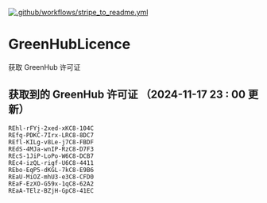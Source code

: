 [![.github/workflows/stripe_to_readme.yml](https://github.com/zjx-kimi/GreenHubLicence/actions/workflows/stripe_to_readme.yml/badge.svg)](https://github.com/zjx-kimi/GreenHubLicence/actions/workflows/stripe_to_readme.yml)
# GreenHubLicence
获取 GreenHub 许可证
## 获取到的 GreenHub 许可证 （2024-11-17 23 : 00 更新）
```
REhl-rFYj-2xed-xKC8-104C
REfq-PDKC-7Irx-LRC8-8DC7
REfl-KILg-v8Le-j7C8-FBDF
REdS-4MJa-wnIP-RzC8-D7F3
REcS-1JiP-LoPo-W6C8-DCB7
REc4-izQL-rigf-U6C8-4411
REbo-EqP5-dKGL-7kC8-E9B6
REaU-MiOZ-mhU3-e3C8-CFD0
REaF-EzXO-G59x-1qC8-62A2
REaA-TElz-BZjH-GpC8-41EC
```
